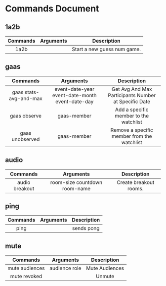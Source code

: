 # Commands Document

## 1a2b
| Commands | Arguments |         Description         |
|:--------:|:---------:|:---------------------------:|
|   1a2b   |           | Start a new guess num game. |

## gaas
|        Commands        |                    Arguments                    |                     Description                      |
|:----------------------:|:-----------------------------------------------:|:----------------------------------------------------:|
| gaas stats-avg-and-max | event-date-year event-date-month event-date-day | Get Avg And Max Participants Number at Specific Date |
|      gaas observe      |                   gaas-member                   |        Add a specific member to the watchlist        |
|    gaas unobserved     |                   gaas-member                   |     Remove a specific member from the watchlist      |

## audio
|    Commands    |           Arguments           |      Description       |
|:--------------:|:-----------------------------:|:----------------------:|
| audio breakout | room-size countdown room-name | Create breakout rooms. |

## ping
| Commands | Arguments | Description |
|:--------:|:---------:|:-----------:|
|   ping   |           | sends pong  |

## mute
|    Commands    |   Arguments   |  Description   |
|:--------------:|:-------------:|:--------------:|
| mute audiences | audience role | Mute Audiences |
|  mute revoked  |               |     Unmute     |

